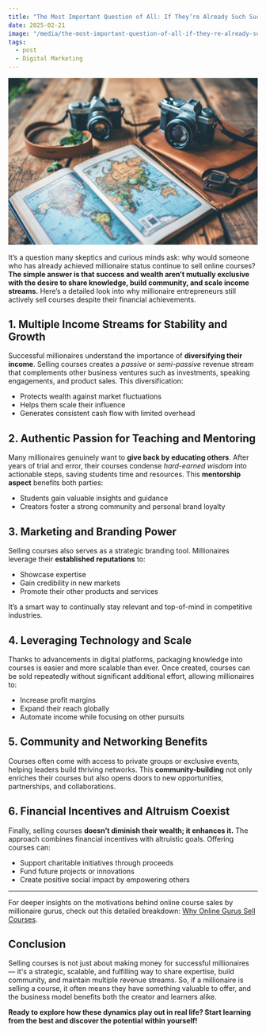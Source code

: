 ```yaml
---
title: "The Most Important Question of All: If They’re Already Such Successful Millionaires, Why Are They Selling Courses?"
date: 2025-02-21
image: "/media/the-most-important-question-of-all-if-they-re-already-such-successful-millionaires-why-are-they-selling-courses.jpg"
tags:
  - post
  - Digital Marketing
---
```


![The Most Important Question of All: If They’re Already Such Successful Millionaires, Why Are They Selling Courses?](/media/the-most-important-question-of-all-if-they-re-already-such-successful-millionaires-why-are-they-selling-courses.jpg)

It’s a question many skeptics and curious minds ask: why would someone who has already achieved millionaire status continue to sell online courses? **The simple answer is that success and wealth aren’t mutually exclusive with the desire to share knowledge, build community, and scale income streams.** Here’s a detailed look into why millionaire entrepreneurs still actively sell courses despite their financial achievements.

## 1. Multiple Income Streams for Stability and Growth

Successful millionaires understand the importance of **diversifying their income**. Selling courses creates a *passive* or *semi-passive* revenue stream that complements other business ventures such as investments, speaking engagements, and product sales. This diversification:

- Protects wealth against market fluctuations
- Helps them scale their influence
- Generates consistent cash flow with limited overhead

## 2. Authentic Passion for Teaching and Mentoring

Many millionaires genuinely want to **give back by educating others**. After years of trial and error, their courses condense *hard-earned wisdom* into actionable steps, saving students time and resources. This **mentorship aspect** benefits both parties:

- Students gain valuable insights and guidance
- Creators foster a strong community and personal brand loyalty

## 3. Marketing and Branding Power

Selling courses also serves as a strategic branding tool. Millionaires leverage their **established reputations** to:

- Showcase expertise
- Gain credibility in new markets
- Promote their other products and services

It’s a smart way to continually stay relevant and top-of-mind in competitive industries.

## 4. Leveraging Technology and Scale

Thanks to advancements in digital platforms, packaging knowledge into courses is easier and more scalable than ever. Once created, courses can be sold repeatedly without significant additional effort, allowing millionaires to:

- Increase profit margins
- Expand their reach globally
- Automate income while focusing on other pursuits

## 5. Community and Networking Benefits

Courses often come with access to private groups or exclusive events, helping leaders build thriving networks. This **community-building** not only enriches their courses but also opens doors to new opportunities, partnerships, and collaborations.

## 6. Financial Incentives and Altruism Coexist

Finally, selling courses **doesn’t diminish their wealth; it enhances it.** The approach combines financial incentives with altruistic goals. Offering courses can:

- Support charitable initiatives through proceeds
- Fund future projects or innovations
- Create positive social impact by empowering others

---

For deeper insights on the motivations behind online course sales by millionaire gurus, check out this detailed breakdown: [Why Online Gurus Sell Courses](https://supertotallyawesome.com/posts/make-money-online-gurus/).

## Conclusion

Selling courses is not just about making money for successful millionaires — it's a strategic, scalable, and fulfilling way to share expertise, build community, and maintain multiple revenue streams. So, if a millionaire is selling a course, it often means they have something valuable to offer, and the business model benefits both the creator and learners alike.

**Ready to explore how these dynamics play out in real life? Start learning from the best and discover the potential within yourself!**
